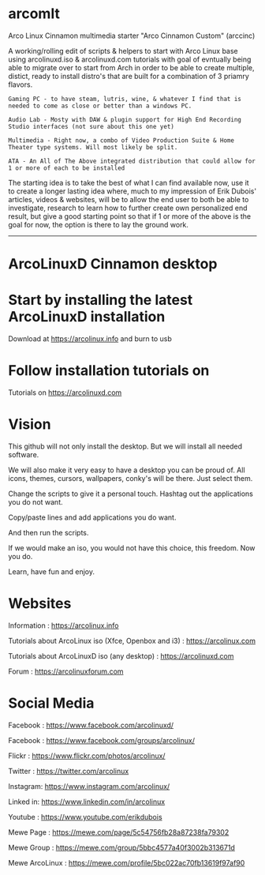 # arcomlt
Arco Linux Cinnamon multimedia starter "Arco Cinnamon Custom" (arccinc)

A working/rolling edit of scripts & helpers to start with Arco Linux base using arcolinuxd.iso & arcolinuxd.com tutorials with goal of evntually being able to migrate over to start from Arch in order to be able to create multiple, distict, ready to install distro's that are built for a combination of 3 priamry flavors.

    Gaming PC - to have steam, lutris, wine, & whatever I find that is needed to come as close or better than a windows PC.

    Audio Lab - Mosty with DAW & plugin support for High End Recording Studio interfaces (not sure about this one yet)

    Multimedia - Right now, a combo of Video Production Suite & Home Theater type systems. Will most likely be split.

    ATA - An All of The Above integrated distribution that could allow for 1 or more of each to be installed

The starting idea is to take the best of what I can find available now, use it to create a longer lasting idea where, much to my impression of Erik Dubois' articles, videos & websites, will be to allow the end user to both be able to investigate, research to learn how to further create own personalized end result, but give a good starting point so that if 1 or more of the above is the goal for now, the option is there to lay the ground work.

------------------------------------------------------------------

# ArcoLinuxD Cinnamon desktop

# Start by installing the latest ArcoLinuxD installation

Download at https://arcolinux.info and burn to usb

# Follow installation tutorials on

Tutorials on https://arcolinuxd.com

# Vision

This github will not only install the desktop.
But we will install all needed software.

We will also make it very easy to have a desktop you can be proud of.
All icons, themes, cursors, wallpapers, conky's  will be there.
Just select them.

Change the scripts to give it a personal touch.
Hashtag out the applications you do not want.

Copy/paste lines and add applications you do want.

And then run the scripts.

If we would make an iso, you would not have this choice, this freedom.
Now you do.

Learn, have fun and enjoy.


# Websites

Information : https://arcolinux.info

Tutorials about ArcoLinux iso (Xfce, Openbox and i3) : https://arcolinux.com

Tutorials about ArcoLinuxD iso (any desktop) : https://arcolinuxd.com

Forum : https://arcolinuxforum.com


# Social Media

Facebook : https://www.facebook.com/arcolinuxd/

Facebook : https://www.facebook.com/groups/arcolinux/

Flickr   : https://www.flickr.com/photos/arcolinux/

Twitter  : https://twitter.com/arcolinux

Instagram: https://www.instagram.com/arcolinux/

Linked in: https://www.linkedin.com/in/arcolinux

Youtube  : https://www.youtube.com/erikdubois

Mewe Page : https://mewe.com/page/5c54756fb28a87238fa79302

Mewe Group : https://mewe.com/group/5bbc4577a40f3002b313671d

Mewe ArcoLinux : https://mewe.com/profile/5bc022ac70fb13619f97af90